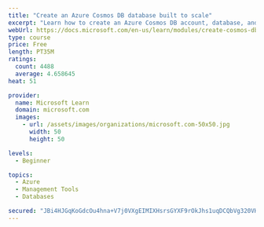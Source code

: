 ```yaml
---
title: "Create an Azure Cosmos DB database built to scale"
excerpt: "Learn how to create an Azure Cosmos DB account, database, and container built to scale as your application grows."
webUrl: https://docs.microsoft.com/en-us/learn/modules/create-cosmos-db-for-scale/
type: course
price: Free
length: PT35M
ratings:
  count: 4488
  average: 4.658645
heat: 51

provider:
  name: Microsoft Learn
  domain: microsoft.com
  images:
    - url: /assets/images/organizations/microsoft.com-50x50.jpg
      width: 50
      height: 50

levels:
  - Beginner

topics:
  - Azure
  - Management Tools
  - Databases

secured: "JBi4HJGqKoGdcOu4hna+V7j0VXgEIMIXHsrsGYXF9rOkJhs1uqDCQbVg320VHLgaIsVySnorPOx8wRlZUefBK5nQUmYaf9yCMpXDxcuMuw7XuBFC8CH1J3UNdlReLFabUkAI0RSyBA8YdlM/sYVI8vIBXM6CLS5WPFeyVGd7Cvcmqk7oSEZUaHzBDNBWwdwvz9BaoQupJXE5LcOlPz6ult7eQVuEKLHIURwhP6z81rwizhWslYFRJiSeGKtsOSZYKNL4bk4Pb91S1v0houGl6qSNFcaqZutpT8VfDfUMwW6B9I9KbbDgxPQ5e6ELph2y7JiqsEC8AnPJ4BJ/2Er/25K38DksdbKzrMs1djQcd1ZOzC5j3f+Kl9imHwSQkHKlwpEmSUzkudUsd/kBgAXOt+/1P3026j57CxVS/2uEH0M=;lz9umCPdpM/RGS2qC9jKbg=="
---
```


